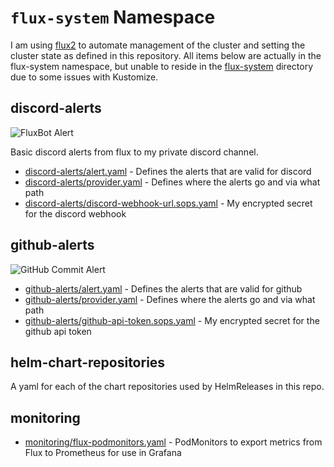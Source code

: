 # `flux-system` Namespace

I am using [flux2](https://github.com/fluxcd/flux2) to automate management of the cluster and setting the cluster state as defined in this repository. All items below are actually in the flux-system namespace, but unable to reside in the [flux-system](/flux-system) directory due to some issues with Kustomize.

## discord-alerts

![FluxBot Alert](https://i.imgur.com/XRnEra4.png)

Basic discord alerts from flux to my private discord channel.

* [discord-alerts/alert.yaml](discord-alerts/alert.yaml) - Defines the alerts that are valid for discord
* [discord-alerts/provider.yaml](discord-alerts/provider.yaml) - Defines where the alerts go and via what path
* [discord-alerts/discord-webhook-url.sops.yaml](discord-alerts/discord-webhook-url.sops.yaml) - My encrypted secret for the discord webhook

## github-alerts

![GitHub Commit Alert](https://i.imgur.com/06rhLWP.png)

* [github-alerts/alert.yaml](github-alerts/alert.yaml) - Defines the alerts that are valid for github
* [github-alerts/provider.yaml](github-alerts/provider.yaml) - Defines where the alerts go and via what path
* [github-alerts/github-api-token.sops.yaml](github-alerts/github-api-token.sops.yaml) - My encrypted secret for the github api token

## helm-chart-repositories

A yaml for each of the chart repositories used by HelmReleases in this repo.

## monitoring

* [monitoring/flux-podmonitors.yaml](monitoring/flux-podmonitors.yaml) - PodMonitors to export metrics from Flux to Prometheus for use in Grafana